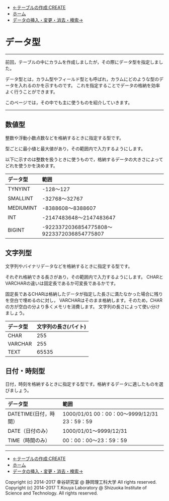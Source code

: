 * [←テーブルの作成:CREATE](http://cs-tklab.na-inet.jp/phpdb/Chapter3/DB3.html)
* [ホーム](http://cs-tklab.na-inet.jp/phpdb/index.html)
* [データの挿入・変更・消去・検索→](http://cs-tklab.na-inet.jp/phpdb/Chapter3/DB5.html)

# データ型

------

前回，テーブルの中にカラムを作成しましたが，その際にデータ型を指定しました。

データ型とは，カラム型やフィールド型とも呼ばれ，カラムにどのような型のデータを入れるのかを示すものです。 これを指定することでデータの格納を効率よく行うことができます。

このページでは，その中でも主に使うものを紹介していきます。

------

## 数値型

整数や浮動小数点数などを格納するときに指定する型です。

型ごとに最小値と最大値があり，その範囲内で入力するようにします。

以下に示すのは整数を扱うときに使うもので，格納するデータの大きさによってどれを使うかを決めます。

| データ型  | 範囲                                      |
| :-------- | :---------------------------------------- |
| TYNYINT   | -128～127                                 |
| SMALLINT  | -32768～32767                             |
| MEDIUMINT | -8388608～8388607                         |
| INT       | -2147483648～2147483647                   |
| BIGINT    | -9223372036854775808～9223372036854775807 |



## 文字列型

文字列やバイナリデータなどを格納するときに指定する型です。

それぞれ格納できる長さがあり，その範囲内で入力するようにします。 CHARとVARCHARの違いは固定長であるか可変長であるかです。

固定長であるCHARは格納したデータが指定した長さに満たなかった場合に残りを空白で埋めるのに対し， VARCHARはそのまま格納します。そのため，CHARの方が空白の分より多くメモリを消費します。 文字列の長さによって使い分けましょう。

| データ型 | 文字列の長さ(バイト) |
| :------- | :------------------- |
| CHAR     | 255                  |
| VARCHAR  | 255                  |
| TEXT     | 65535                |



## 日付・時刻型

日付，時刻を格納するときに指定する型です。格納するデータに適したものを選びましょう。

| データ型              | 範囲                                         |
| :-------------------- | :------------------------------------------- |
| DATETIME(日付，時間） | 1000/01/01 00：00：00～9999/12/31 23：59：59 |
| DATE（日付のみ）      | 1000/01/01～9999/12/31                       |
| TIME（時間のみ）      | 00：00：00～23：59：59                       |



------

* [←テーブルの作成:CREATE](http://cs-tklab.na-inet.jp/phpdb/Chapter3/DB3.html)
* [ホーム](http://cs-tklab.na-inet.jp/phpdb/index.html)
* [データの挿入・変更・消去・検索→](http://cs-tklab.na-inet.jp/phpdb/Chapter3/DB5.html)

Copyright (c) 2014-2017 幸谷研究室 @ 静岡理工科大学 All rights reserved.
Copyright (c) 2014-2017 T.Kouya Laboratory @ Shizuoka Institute of Science and Technology. All rights reserved.